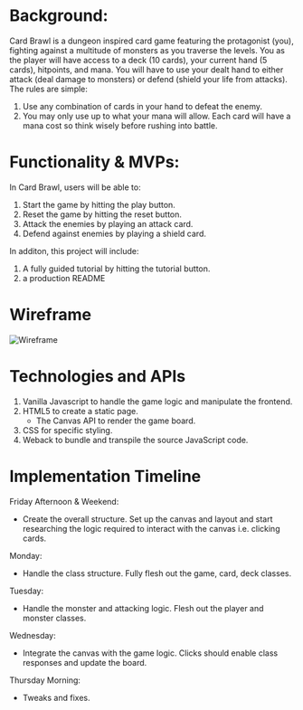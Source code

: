 # Background: 
Card Brawl is a dungeon inspired card game featuring the protagonist (you), fighting against a multitude of monsters as you traverse the levels. You as the player will have access to a deck (10 cards), your current hand (5 cards), hitpoints, and mana. You will have to use your dealt hand to either attack (deal damage to monsters) or defend (shield your life from attacks). The rules are simple:

1) Use any combination of cards in your hand to defeat the enemy.
2) You may only use up to what your mana will allow. Each card will have a mana cost so think wisely before rushing into battle.


# Functionality & MVPs: 
In Card Brawl, users will be able to:
1) Start the game by hitting the play button.
2) Reset the game by hitting the reset button.
3) Attack the enemies by playing an attack card.
4) Defend against enemies by playing a shield card.

In additon, this project will include: 
1) A fully guided tutorial by hitting the tutorial button.
2) a production README

# Wireframe #
![Wireframe](dist/img/CB_wireframe.png)

# Technologies and APIs 
1) Vanilla Javascript to handle the game logic and manipulate the frontend.
2) HTML5 to create a static page.
   - The Canvas API to render the game board.
3) CSS for specific styling.
4) Weback to bundle and transpile the source JavaScript code.

# Implementation Timeline

Friday Afternoon & Weekend:
- Create the overall structure. Set up the canvas and layout and start researching the logic required to interact with the canvas i.e. clicking cards.

Monday:
- Handle the class structure. Fully flesh out the game, card, deck classes.

Tuesday:
- Handle the monster and attacking logic. Flesh out the player and monster classes.

Wednesday:
- Integrate the canvas with the game logic. Clicks should enable class responses and update the board.

Thursday Morning:
- Tweaks and fixes.


